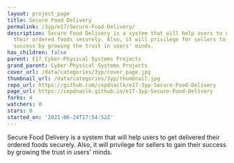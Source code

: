 ```yaml
---
layout: project_page
title: Secure Food Delivery
permalink: /3yp/e17/Secure-Food-Delivery/
description: Secure Food Delivery is a system that will help users to get delivered
  their ordered foods securely. Also, it will privilege for sellers to gain their
  success by growing the trust in users' minds.
has_children: false
parent: E17 Cyber-Physical Systems Projects
grand_parent: Cyber-Physical Systems Projects
cover_url: /data/categories/3yp/cover_page.jpg
thumbnail_url: /data/categories/3yp/thumbnail.jpg
repo_url: https://github.com/cepdnaclk/e17-3yp-Secure-Food-Delivery
page_url: https://cepdnaclk.github.io/e17-3yp-Secure-Food-Delivery
forks: 4
watchers: 0
stars: 0
started_on: '2021-06-24T17:54:52Z'
---
```


Secure Food Delivery is a system that will help users to get delivered their ordered foods securely. Also, it will privilege for sellers to gain their success by growing the trust in users' minds.